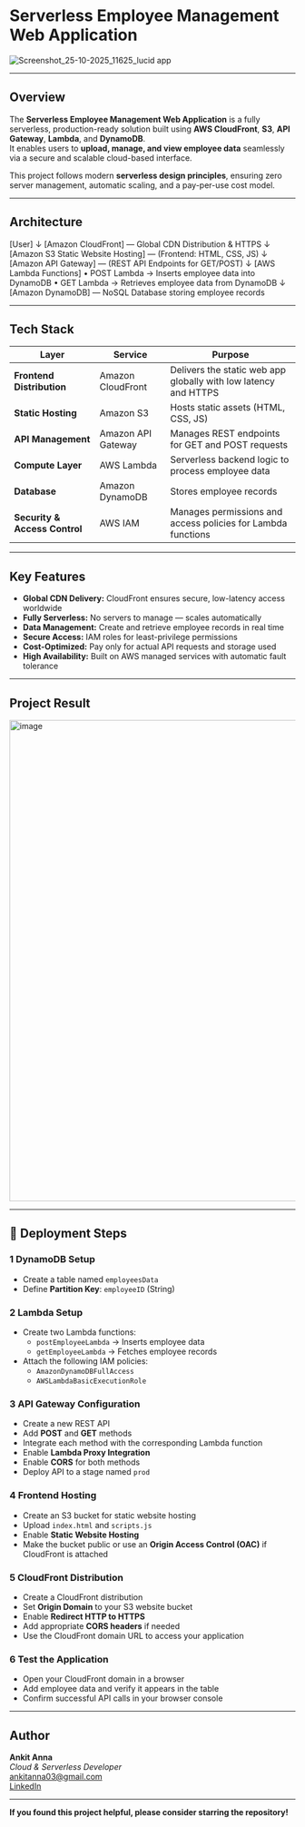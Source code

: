 #  Serverless Employee Management Web Application

![Screenshot_25-10-2025_11625_lucid app](https://github.com/user-attachments/assets/b1d160cd-67b4-41d5-9f03-34f4dd193c5d)


---

##  Overview

The **Serverless Employee Management Web Application** is a fully serverless, production-ready solution built using **AWS CloudFront**, **S3**, **API Gateway**, **Lambda**, and **DynamoDB**.  
It enables users to **upload, manage, and view employee data** seamlessly via a secure and scalable cloud-based interface.  

This project follows modern **serverless design principles**, ensuring zero server management, automatic scaling, and a pay-per-use cost model.

---

##  Architecture

[User]
↓
[Amazon CloudFront] — Global CDN Distribution & HTTPS
↓
[Amazon S3 Static Website Hosting] — (Frontend: HTML, CSS, JS)
↓
[Amazon API Gateway] — (REST API Endpoints for GET/POST)
↓
[AWS Lambda Functions]
• POST Lambda → Inserts employee data into DynamoDB
• GET Lambda → Retrieves employee data from DynamoDB
↓
[Amazon DynamoDB] — NoSQL Database storing employee records


---

##  Tech Stack

| Layer | Service | Purpose |
|--------|----------|----------|
| **Frontend Distribution** | Amazon CloudFront | Delivers the static web app globally with low latency and HTTPS |
| **Static Hosting** | Amazon S3 | Hosts static assets (HTML, CSS, JS) |
| **API Management** | Amazon API Gateway | Manages REST endpoints for GET and POST requests |
| **Compute Layer** | AWS Lambda | Serverless backend logic to process employee data |
| **Database** | Amazon DynamoDB | Stores employee records |
| **Security & Access Control** | AWS IAM | Manages permissions and access policies for Lambda functions |

---

##  Key Features

-  **Global CDN Delivery:** CloudFront ensures secure, low-latency access worldwide  
-  **Fully Serverless:** No servers to manage — scales automatically  
-  **Data Management:** Create and retrieve employee records in real time  
-  **Secure Access:** IAM roles for least-privilege permissions  
-  **Cost-Optimized:** Pay only for actual API requests and storage used  
-  **High Availability:** Built on AWS managed services with automatic fault tolerance  

---

##  Project Result

<img width="1755" height="848" alt="image" src="https://github.com/user-attachments/assets/4f1200a0-9112-4abb-9adc-a207b0caf606" />


---

## 🧾 Deployment Steps

### 1️ DynamoDB Setup
- Create a table named `employeesData`  
- Define **Partition Key**: `employeeID` (String)

### 2️ Lambda Setup
- Create two Lambda functions:
  - `postEmployeeLambda` → Inserts employee data  
  - `getEmployeeLambda` → Fetches employee records  
- Attach the following IAM policies:
  - `AmazonDynamoDBFullAccess`
  - `AWSLambdaBasicExecutionRole`

### 3️ API Gateway Configuration
- Create a new REST API
- Add **POST** and **GET** methods
- Integrate each method with the corresponding Lambda function
- Enable **Lambda Proxy Integration**
- Enable **CORS** for both methods
- Deploy API to a stage named `prod`

### 4️ Frontend Hosting
- Create an S3 bucket for static website hosting
- Upload `index.html` and `scripts.js`
- Enable **Static Website Hosting**
- Make the bucket public or use an **Origin Access Control (OAC)** if CloudFront is attached

### 5️ CloudFront Distribution
- Create a CloudFront distribution
- Set **Origin Domain** to your S3 website bucket
- Enable **Redirect HTTP to HTTPS**
- Add appropriate **CORS headers** if needed
- Use the CloudFront domain URL to access your application

### 6️ Test the Application
- Open your CloudFront domain in a browser  
- Add employee data and verify it appears in the table  
- Confirm successful API calls in your browser console  

---

##  Author

**Ankit Anna**  
*Cloud & Serverless Developer*  
 [ankitanna03@gmail.com](mailto:ankitanna03@gmail.com)  
 [LinkedIn]([https://linkedin.com/in/your-profile](https://www.linkedin.com/in/ankit-anna/))

---

 **If you found this project helpful, please consider starring the repository!**




